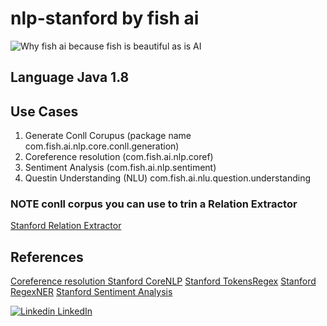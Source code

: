 # nlp-stanford by fish ai

![Why fish ai because fish is beautiful as is AI](imgs/fish.jpg=200x120 "Fish AI by Samrat Saha")

## Language Java 1.8

## Use Cases

1. Generate Conll Corupus (package name com.fish.ai.nlp.core.conll.generation)
2. Coreference resolution (com.fish.ai.nlp.coref)
3. Sentiment Analysis (com.fish.ai.nlp.sentiment)
4. Questin Understanding (NLU) com.fish.ai.nlu.question.understanding

### NOTE conll corpus you can use to trin a Relation Extractor
[Stanford Relation Extractor](https://nlp.stanford.edu/software/relationExtractor.html)


## References
[Coreference resolution Stanford CoreNLP](https://nlp.stanford.edu/projects/coref.shtml)
[Stanford TokensRegex](https://nlp.stanford.edu/software/tokensregex.html)
[Stanford RegexNER](https://nlp.stanford.edu/software/regexner.html)
[Stanford Sentiment Analysis](https://nlp.stanford.edu/sentiment/)



[![Linkedin](https://i.stack.imgur.com/gVE0j.png) LinkedIn](https://www.linkedin.com/in/iitrsamrat/)
